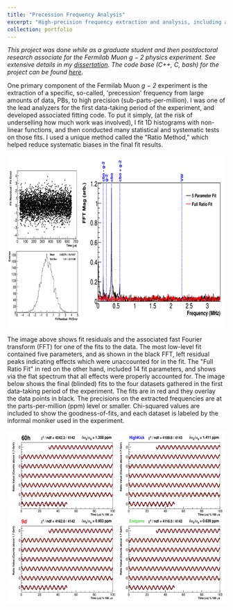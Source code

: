 ```yaml
---
title: "Precession Frequency Analysis"
excerpt: "High-precision frequency extraction and analysis, including associated statistical and systematic evaluations, for the Fermilab Muon <i>g − 2</i> physics experiment.<br/><img src='/images/gm2_precessionresults_1.png'>"
collection: portfolio
---
```


*This project was done while as a graduate student and then postdoctoral research associate for the Fermilab Muon <i>g − 2</i> physics experiment. See extensive details in my [dissertation](https://drive.google.com/file/d/1svdQTMf3DBS_IxlBcKcXCyd4XHIo__C7/view?usp=sharing). The code base (C++, C, bash) for the project can be found [here](https://github.com/nkinnaird/PrecessionFrequencyAnalysis).*


One primary component of the Fermilab Muon <i>g − 2</i> experiment is the extraction of a specific, so-called, 'precession' frequency from large amounts of data, PBs, to high precision (sub-parts-per-million). I was one of the lead analyzers for the first data-taking period of the experiment, and developed associated fitting code. To put it simply, (at the risk of underselling how much work was involved), I fit 1D histograms with non-linear functions, and then conducted many statistical and systematic tests on those fits. I used a unique method called the "Ratio Method," which helped reduce systematic biases in the final fit results.


<!-- I also conducted many smaller Monte Carlo simulations in order to help develop my understanding of the real, sometimes messy, data in a clean environment. -->

<img src="/images/gm2_precessionresults_1.png" height="400"/>


The image above shows fit residuals and the associated fast Fourier transform (FFT) for one of the fits to the data. The most low-level fit contained five parameters, and as shown in the black FFT, left residual peaks indicating effects which were unaccounted for in the fit. The "Full Ratio Fit" in red on the other hand, included 14 fit parameters, and shows via the flat spectrum that all effects were properly accounted for. The image below shows the final (blinded) fits to the four datasets gathered in the first data-taking period of the experiment. The fits are in red and they overlay the data points in black. The precisions on the extracted frequencies are at the parts-per-million (ppm) level or smaller. Chi-squared values are included to show the goodness-of-fits, and each dataset is labeled by the informal moniker used in the experiment.

<img src="/images/gm2_precessionresults_2.png" height="400"/>



<!-- <img src="https://github.com/nkinnaird/PrecessionFrequencyAnalysis/blob/master/PlotsForReadme/DatasetRatioFits.png" height="250" />
<img src="https://github.com/nkinnaird/PrecessionFrequencyAnalysis/blob/master/PlotsForReadme/FitResidualFFT.png" height="250" /> -->
